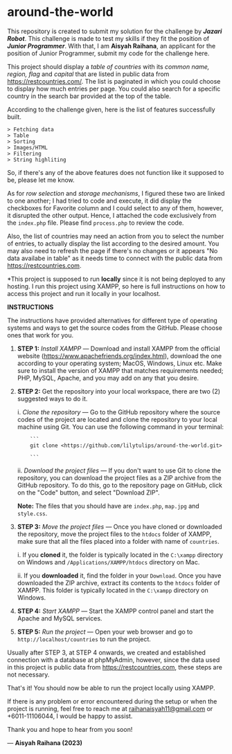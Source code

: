 # around-the-world
This repository is created to submit my solution for the challenge by **_Jazari Robot_**. This challenge is made to test my skills if they fit the position of **_Junior Programmer_**. With that, I am **Aisyah Raihana**, an applicant for the position of Junior Programmer, submit my code for the challenge here.


This project should display a _table of countries_ with its _common name, region, flag_ and _capital_ that are listed in public data from https://restcountries.com/. The list is paginated in which you could choose to display how much entries per page. You could also search for a specific country in the search bar provided at the top of the table. 

According to the challenge given, here is the list of features successfully built.

	> Fetching data
	> Table
	> Sorting
	> Images/HTML
	> Filtering
	> String highliting

So, if there's any of the above features does not function like it supposed to be, please let me know.

As for _row selection_ and _storage mechanisms_, I figured these two are linked to one another; I had tried to code and execute, it did display the checkboxes for Favorite column and I could select to any of them, however, it disrupted the other output. Hence, I attached the code exclusively from the `index.php` file. Please find `process.php` to review the code.

Also, the list of countries may need an action from you to select the number of entries, to actually display the list according to the desired amount. You may also need to refresh the page if there's no changes or it appears "No data availabe in table" as it needs time to connect with the public data from https://restcountries.com.

*This project is supposed to run **locally** since it is not being deployed to any hosting. I run this project using XAMPP, so here is full instructions on how to access this project and run it locally in your localhost. 

**INSTRUCTIONS**

The instructions have provided alternatives for different type of operating systems and ways to get the source codes from the GitHub. Please choose ones that work for you.

1.	**STEP 1:** _Install XAMPP_ — Download and install XAMPP from the official website (https://www.apachefriends.org/index.html), download the one according to your operating system; MacOS, Windows, Linux etc. Make sure to install the version of XAMPP that matches requirements needed; PHP, MySQL, Apache, and you may add on any that you desire.
2.	**STEP 2:** Get the repository into your local workspace, there are two (2) suggested ways to do it.
	
	i.	_Clone the repository_ — Go to the GitHub repository where the source codes of the project are located and clone the repository to your local machine using Git. You can use the following command in your terminal:
			
			```
		  	git clone <https://github.com/lilytulips/around-the-world.git> 	
			
			```
			
	ii.	_Download the project files_ — If you don't want to use Git to clone the repository, you can download the project files as a ZIP archive from the GitHub repository. To do this, go to the repository page on GitHub, click on the "Code" button, and select "Download ZIP".	
	
	**Note:** The files that you should have are `index.php`, `map.jpg` and `style.css`.
3.	**STEP 3:** _Move the project files_ — Once you have cloned or downloaded the repository, move the project files to the `htdocs` folder of XAMPP, make sure that all the files placed into a folder with name of `countries`.

	i.	If you **cloned** it, the folder is typically located in the `C:\xampp` directory on Windows and `/Applications/XAMPP/htdocs` directory on Mac.

	ii.	If you **downloaded** it, find the folder in your `Download`. Once you have downloaded the ZIP archive, extract its contents to the `htdocs` folder of XAMPP. This folder is typically located in the `C:\xampp` directory on Windows.
4.	**STEP 4:** _Start XAMPP_ — Start the XAMPP control panel and start the Apache and MySQL services.
5.	**STEP 5:** _Run the project_ — Open your web browser and go to `http://localhost/countries` to run the project. 

Usually after STEP 3, at STEP 4 onwards, we created and established connection with a database at phpMyAdmin, however, since the data used in this project is public data from https://restcountries.com, these steps are not necessary.

That's it! You should now be able to run the project locally using XAMPP.

If there is any problem or error encountered during the setup or when the project is running, feel free to reach me at raihanaisyah11@gmail.com or +6011-11106044, I would be happy to assist.

Thank you and hope to hear from you soon!

— **Aisyah Raihana (2023)**
